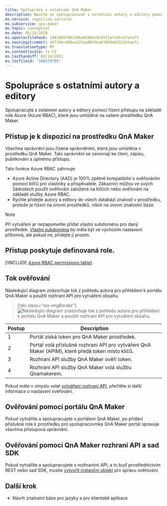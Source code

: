 ```yaml
---
title: Spolupráce s ostatními QnA Maker
description: Naučte se spolupracovat s ostatními autory a editory pomocí řízení přístupu na základě role v Azure.
ms.service: cognitive-services
ms.subservice: qna-maker
ms.topic: conceptual
ms.date: 05/15/2020
ms.openlocfilehash: 1d434697802596a0200dc0cb5f1afe5bc67afef5
ms.sourcegitcommit: d4734bc680ea221ea80fdea67859d6d32241aefc
ms.translationtype: MT
ms.contentlocale: cs-CZ
ms.lasthandoff: 02/14/2021
ms.locfileid: "100379705"
---
```

# <a name="collaborate-with-other-authors-and-editors"></a>Spolupráce s ostatními autory a editory

Spolupracujte s ostatními autory a editory pomocí řízení přístupu na základě role Azure (Azure RBAC), které jsou umístěné na vašem prostředku QnA Maker.

## <a name="access-is-provided-on-the-qna-maker-resource"></a>Přístup je k dispozici na prostředku QnA Maker

Všechna oprávnění jsou řízená oprávněními, která jsou umístěna v prostředku QnA Maker. Tato oprávnění se zarovnají ke čtení, zápisu, publikování a úplnému přístupu.

Tato funkce Azure RBAC zahrnuje:
* Azure Active Directory (AAD) je 100% zpětně kompatibilní s ověřováním pomocí klíčů pro vlastníky a přispěvatele. Zákazníci můžou ve svých žádostech použít ověřování založené na klíčích nebo ověřování na základě služby Azure RBAC.
* Rychle přidejte autory a editory do všech databází znalostí v prostředku, protože je řízení na úrovni prostředků, nikoli na úrovni znalostní báze.

> [!NOTE]
> Při vytváření ar nezapomeňte přidat vlastní subdoménu pro daný prostředek. [Vlastní subdoména](https://docs.microsoft.com/azure/cognitive-services/cognitive-services-custom-subdomains) by měla být ve výchozím nastavení přítomná, ale pokud ne, přidejte ji prosím.

## <a name="access-is-provided-by-a-defined-role"></a>Přístup poskytuje definovaná role.

[!INCLUDE [Azure RBAC permissions table](../includes/role-based-access-control.md)]

## <a name="authentication-flow"></a>Tok ověřování

Následující diagram znázorňuje tok z pohledu autora pro přihlášení k portálu QnA Maker a použití rozhraní API pro vytváření obsahu.

> [!div class="mx-imgBorder"]
> ![Následující diagram znázorňuje tok z pohledu autora pro přihlášení k portálu QnA Maker a použití rozhraní API pro vytváření obsahu.](../media/qnamaker-how-to-collaborate-knowledge-base/rbac-flow-from-portal-to-service.png)

|Postup|Description|
|--|--|
|1|Portál získá token pro QnA Maker prostředek.|
|2|Portál volá příslušné rozhraní API pro vytváření QnA Maker (APIM), které předá token místo klíčů.|
|3|Rozhraní API služby QnA Maker ověří token.|
|4 |Rozhraní API služby QnA Maker volá službu Qnamakerem.|

Pokud máte v úmyslu volat [vytváření rozhraní API](../index.yml), přečtěte si další informace o nastavení ověřování.

## <a name="authenticate-by-qna-maker-portal"></a>Ověřování pomocí portálu QnA Maker

Pokud vytváříte a spolupracujete s portálem QnA Maker, po přidání příslušné role k prostředku pro spolupracovníka QnA Maker portál spravuje všechna přístupová oprávnění.

## <a name="authenticate-by-qna-maker-apis-and-sdks"></a>Ověřování pomocí QnA Maker rozhraní API a sad SDK

Pokud vytváříte a spolupracujete s rozhraními API, a to buď prostřednictvím REST nebo sad SDK, musíte [vytvořit instanční objekt](../../authentication.md#assign-a-role-to-a-service-principal) pro správu ověřování.

## <a name="next-step"></a>Další krok

* Návrh znalostní báze pro jazyky a pro klientské aplikace
